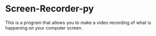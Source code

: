 # Screen-Recorder-py
This is a program that allows you to make a video recording of what is happening on your computer screen.
